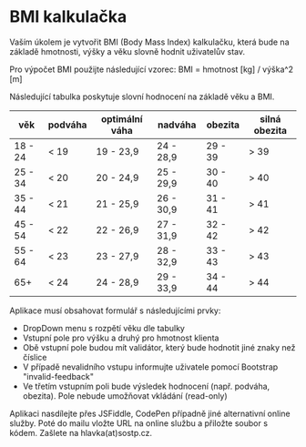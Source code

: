 # BMI kalkulačka

Vaším úkolem je vytvořit BMI (Body Mass Index) kalkulačku, která bude na základě hmotnosti, výšky a věku slovně hodnit uživatelův stav.

Pro výpočet BMI použijte následující vzorec:
BMI = hmotnost [kg] / výška^2 [m] 

Následující tabulka poskytuje slovní hodnocení na základě věku a BMI.

 věk     | podváha | optimální váha | nadváha   | obezita | silná obezita
-------- | ------- | -------------- | --------- | ------- | -------------
 18 - 24 | < 19    | 19 - 23,9      | 24 - 28,9 | 29 - 39 | > 39
 25 - 34 | < 20    | 20 - 24,9      | 25 - 29,9 | 30 - 40 | > 40
 35 - 44 | < 21    | 21 - 25,9      | 26 - 30,9 | 31 - 41 | > 41
 45 - 54 | < 22    | 22 - 26,9      | 27 - 31,9 | 32 - 42 | > 42
 55 - 64 | < 23    | 23 - 27,9      | 28 - 32,9 | 33 - 43 | > 43
 65+     | < 24    | 24 - 28,9      | 29 - 33,9 | 34 - 44 | > 44

Aplikace musí obsahovat formulář s následujícími prvky:
* DropDown menu s rozpětí věku dle tabulky
* Vstupní pole pro výšku a druhý pro hmotnost klienta
* Obě vstupní pole budou mít validátor, který bude hodnotit jiné znaky než číslice
* V případě nevalidního vstupu informujte uživatele pomocí Bootstrap "invalid-feedback"
* Ve třetím vstupním poli bude výsledek hodnocení (např. podváha, obezita). Pole nebude umožňovat vkládání (read-only)

Aplikaci nasdílejte přes JSFiddle, CodePen případně jiné alternativní online služby. Poté do mailu vložte URL na online službu a přiložte soubor s kódem. Zašlete na hlavka(at)sostp.cz.

